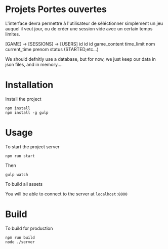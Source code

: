Projets Portes ouvertes
===

L'interface devra permettre à l'utilisateur de séléctionner simplement un jeu auquel il veut jour, ou de créer une session vide avec un certain temps limites.

[GAME]       ->     [SESSIONS]                  ->             [USERS]
id                    id                                        id
game_content          time_limit                                nom
                      current_time                              prenom
                      status (STARTED,etc...)

We should defnitly use a database, but for now, we just keep our data in json files, and in memory....

Installation
===
Install the project

```
npm install
npm install -g gulp
```

Usage
===

To start the project server
```
npm run start
```
Then
```
gulp watch
```
To build all assets

You will be able to connect to the server at ```localhost:8000```

Build
===
To build for production
```
npm run build
node ./server
```

